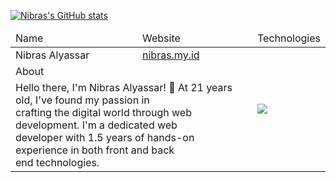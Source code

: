 [![Nibras's GitHub stats](https://github-readme-stats.vercel.app/api?username=dev4ult6&theme=aura)](https://github.com/dev4ult)

<table>
    <thead>
        <tr>
            <td>Name</td>
            <td>Website</td>
            <td>Technologies</td>
        </tr>
    </thead>
    <tbody>
        <tr>
            <td>Nibras Alyassar</td>
            <td>
                <a href="https://nibras.my.id/">nibras.my.id</a>
            </td>
            <td rowspan="3">
                <img align="left" src="https://skillicons.dev/icons?i=laravel,go,react,nodejs,express,mongodb,php,tailwind,javascript,git,github,mysql,flask&perline=5" />
            </td>
        </tr>
        <tr>
          <td colspan="2">About</td>
        </tr>
        <tr>
            <td colspan="2"> 
                Hello there, I'm Nibras Alyassar! 👋 At 21 years old, I've found my passion in 
                <br /> crafting the digital world through web development. I'm a dedicated web 
                <br /> developer with 1.5 years of hands-on experience in both front and back 
                <br /> end technologies.
            </td>
        </tr>  
    </tbody>
</table>
